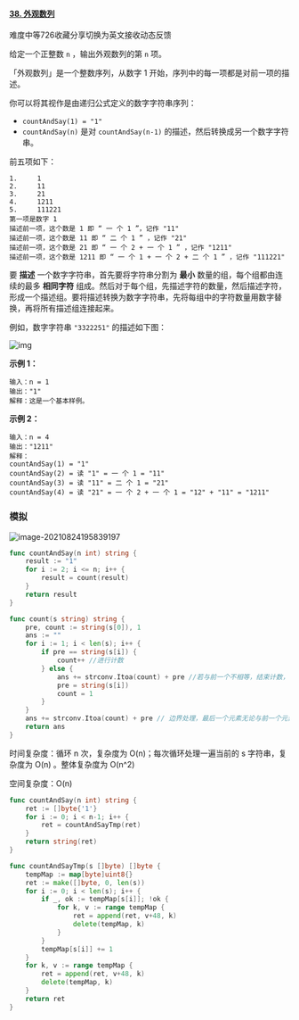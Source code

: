 #### [38. 外观数列](https://leetcode-cn.com/problems/count-and-say/)

难度中等726收藏分享切换为英文接收动态反馈

给定一个正整数 `n` ，输出外观数列的第 `n` 项。

「外观数列」是一个整数序列，从数字 1 开始，序列中的每一项都是对前一项的描述。

你可以将其视作是由递归公式定义的数字字符串序列：

- `countAndSay(1) = "1"`
- `countAndSay(n)` 是对 `countAndSay(n-1)` 的描述，然后转换成另一个数字字符串。

前五项如下：

```
1.     1
2.     11
3.     21
4.     1211
5.     111221
第一项是数字 1 
描述前一项，这个数是 1 即 “ 一 个 1 ”，记作 "11"
描述前一项，这个数是 11 即 “ 二 个 1 ” ，记作 "21"
描述前一项，这个数是 21 即 “ 一 个 2 + 一 个 1 ” ，记作 "1211"
描述前一项，这个数是 1211 即 “ 一 个 1 + 一 个 2 + 二 个 1 ” ，记作 "111221"
```

要 **描述** 一个数字字符串，首先要将字符串分割为 **最小** 数量的组，每个组都由连续的最多 **相同字符** 组成。然后对于每个组，先描述字符的数量，然后描述字符，形成一个描述组。要将描述转换为数字字符串，先将每组中的字符数量用数字替换，再将所有描述组连接起来。

例如，数字字符串 `"3322251"` 的描述如下图：

![img](https://assets.leetcode.com/uploads/2020/10/23/countandsay.jpg)



 

**示例 1：**

```
输入：n = 1
输出："1"
解释：这是一个基本样例。
```

**示例 2：**

```
输入：n = 4
输出："1211"
解释：
countAndSay(1) = "1"
countAndSay(2) = 读 "1" = 一 个 1 = "11"
countAndSay(3) = 读 "11" = 二 个 1 = "21"
countAndSay(4) = 读 "21" = 一 个 2 + 一 个 1 = "12" + "11" = "1211"
```

### 模拟

![image-20210824195839197](C:\Users\solfeng\AppData\Roaming\Typora\typora-user-images\image-20210824195839197.png)

```go
func countAndSay(n int) string {
	result := "1"
	for i := 2; i <= n; i++ { 
		result = count(result)
	}
	return result
}

func count(s string) string {
	pre, count := string(s[0]), 1
	ans := ""
	for i := 1; i < len(s); i++ {
		if pre == string(s[i]) {
			count++ //进行计数
		} else {
			ans += strconv.Itoa(count) + pre //若与前一个不相等，结束计数，记入结果
			pre = string(s[i])
			count = 1
		}
	}
    ans += strconv.Itoa(count) + pre // 边界处理，最后一个元素无论与前一个元素相不相等，其结果都没有被记入。退出循环后在这里补上
	return ans
}
```

时间复杂度：循环 n 次，复杂度为 O(n)；每次循环处理一遍当前的 s 字符串，复杂度为 O(n) 。整体复杂度为 O(n^2)


空间复杂度：O(n)

```go
func countAndSay(n int) string {
	ret := []byte{'1'}
	for i := 0; i < n-1; i++ {
		ret = countAndSayTmp(ret)
	}
	return string(ret)
}

func countAndSayTmp(s []byte) []byte {
	tempMap := map[byte]uint8{}
	ret := make([]byte, 0, len(s))
	for i := 0; i < len(s); i++ {
		if _, ok := tempMap[s[i]]; !ok {
			for k, v := range tempMap {
				ret = append(ret, v+48, k)
				delete(tempMap, k)
			}
		}
		tempMap[s[i]] += 1
	}
	for k, v := range tempMap {
		ret = append(ret, v+48, k)
        delete(tempMap, k)
	}
	return ret
}
```

